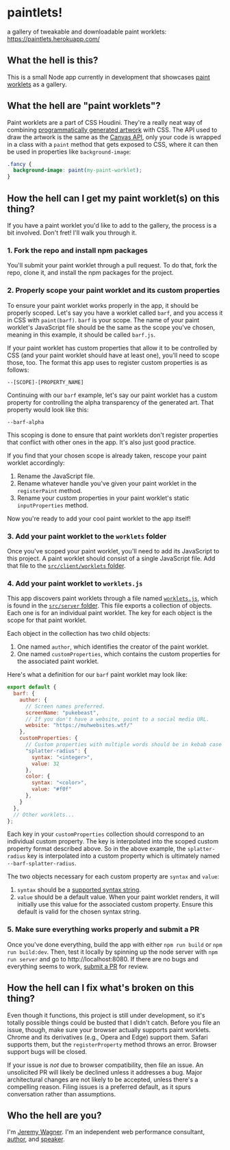 # paintlets!

a gallery of tweakable and downloadable paint worklets: https://paintlets.herokuapp.com/

## What the hell is this?

This is a small Node app currently in development that showcases [paint worklets](https://developers.google.com/web/updates/2018/01/paintapi) as a gallery.

## What the hell are "paint worklets"?

Paint worklets are a part of CSS Houdini. They're a really neat way of combining [programmatically generated artwork](https://www.youtube.com/watch?v=4Se0_w0ISYk) with CSS. The API used to draw the artwork is the same as the [Canvas API](https://developer.mozilla.org/en-US/docs/Web/API/Canvas_API), only your code is wrapped in a class with a `paint` method that gets exposed to CSS, where it can then be used in properties like `background-image`:

```css
.fancy {
  background-image: paint(my-paint-worklet);
}
```

## How the hell can I get my paint worklet(s) on this thing?

If you have a paint worklet you'd like to add to the gallery, the process is a bit involved. Don't fret! I'll walk you through it.

### 1. Fork the repo and install npm packages

You'll submit your paint worklet through a pull request. To do that, fork the repo, clone it, and install the npm packages for the project.

### 2. Properly scope your paint worklet and its custom properties

To ensure your paint worklet works properly in the app, it should be properly scoped. Let's say you have a worklet called `barf`, and you access it in CSS with `paint(barf)`. `barf` is your scope. The name of your paint worklet's JavaScript file should be the same as the scope you've chosen, meaning in this example, it should be called `barf.js`.

If your paint worklet has custom properties that allow it to be controlled by CSS (and your paint worklet should have at least one), you'll need to scope those, too. The format this app uses to register custom properties is as follows:

```
--[SCOPE]-[PROPERTY_NAME]
```

Continuing with our `barf` example, let's say our paint worklet has a custom property for controlling the alpha transparency of the generated art. That property would look like this:

```
--barf-alpha
```

This scoping is done to ensure that paint worklets don't register properties that conflict with other ones in the app. It's also just good practice.

If you find that your chosen scope is already taken, rescope your paint worklet accordingly:

1. Rename the JavaScript file.
2. Rename whatever handle you've given your paint worklet in the `registerPaint` method.
3. Rename your custom properties in your paint worklet's static `inputProperties` method.

Now you're ready to add your cool paint worklet to the app itself!

### 3. Add your paint worklet to the `worklets` folder

Once you've scoped your paint worklet, you'll need to add its JavaScript to this project. A paint worklet should consist of a single JavaScript file. Add that file to the [`src/client/worklets` folder](https://github.com/malchata/paintlets/tree/master/src/client/worklets).

### 4. Add your paint worklet to `worklets.js`

This app discovers paint worklets through a file named [`worklets.js`](https://github.com/malchata/paintlets/blob/master/src/server/worklets.js), which is found in the [`src/server` folder](https://github.com/malchata/paintlets/tree/master/src/server). This file exports a collection of objects. Each one is for an individual paint worklet. The key for each object is the scope for that paint worklet.

Each object in the collection has two child objects:

1. One named `author`, which identifies the creator of the paint worklet.
2. One named `customProperties`, which contains the custom properties for the associated paint worklet.

Here's what a definition for our `barf` paint worklet may look like:

```javascript
export default {
  barf: {
    author: {
      // Screen names preferred.
      screenName: "pukebeast",
      // If you don't have a website, point to a social media URL.
      website: "https://muhwebsites.wtf/"
    },
    customProperties: {
      // Custom properties with multiple words should be in kebab case and quoted.
      "splatter-radius": {
        syntax: "<integer>",
        value: 32
      },
      color: {
        syntax: "<color>",
        value: "#f0f"
      },
    }
  },
  // Other worklets...
};
```

Each key in your `customProperties` collection should correspond to an individual custom property. The key is interpolated into the scoped custom property format described above. So in the above example, the `splatter-radius` key is interpolated into a custom property which is ultimately named `--barf-splatter-radius`.

The two objects necessary for each custom property are `syntax` and `value`:

1. `syntax` should be a [supported syntax string](https://www.w3.org/TR/css-properties-values-api-1/#supported-syntax-strings).
2. `value` should be a default value. When your paint worklet renders, it will initially use this value for the associated custom property. Ensure this default is valid for the chosen syntax string.

### 5. Make sure everything works properly and submit a PR

Once you've done everything, build the app with either `npm run build` or `npm run build:dev`. Then, test it locally by spinning up the node server with `npm run server` and go to http://localhost:8080. If there are no bugs and everything seems to work, [submit a PR](https://github.com/malchata/paintlets/pulls) for review.

## How the hell can I fix what's broken on this thing?

Even though it functions, this project is still under development, so it's totally possible things could be busted that I didn't catch. Before you file an issue, though, make sure your browser actually supports paint worklets. Chrome and its derivatives (e.g., Opera and Edge) support them. Safari supports them, but the `registerProperty` method throws an error. Browser support bugs will be closed.

If your issue is _not_ due to browser compatibility, then file an issue. An unsolicited PR will likely be declined unless it addresses a bug. Major architectural changes are not likely to be accepted, unless there's a compelling reason. Filing issues is a preferred default, as it spurs conversation rather than assumptions.

## Who the hell are you?

I'm [Jeremy Wagner](https://jeremy.codes/). I'm an independent web performance consultant, [author](https://jeremy.codes/writing), and [speaker](https://speaking.jeremy.codes).
